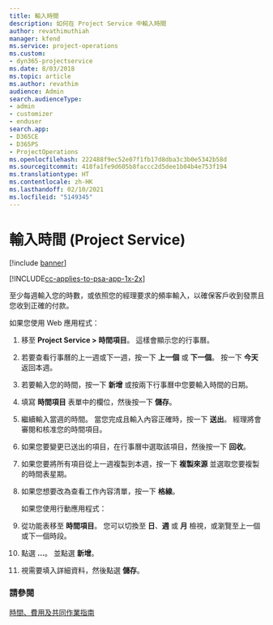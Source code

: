```yaml
---
title: 輸入時間
description: 如何在 Project Service 中輸入時間
author: revathimuthiah
manager: kfend
ms.service: project-operations
ms.custom:
- dyn365-projectservice
ms.date: 8/03/2018
ms.topic: article
ms.author: revathim
audience: Admin
search.audienceType:
- admin
- customizer
- enduser
search.app:
- D365CE
- D365PS
- ProjectOperations
ms.openlocfilehash: 222488f9ec52e07f1fb17d8dba3c3b0e5342b58d
ms.sourcegitcommit: 418fa1fe9d605b8faccc2d5dee1b04b4e753f194
ms.translationtype: HT
ms.contentlocale: zh-HK
ms.lasthandoff: 02/10/2021
ms.locfileid: "5149345"
---
```

# <a name="enter-time-project-service"></a>輸入時間 (Project Service)

[!include [banner](../includes/psa-now-project-operations.md)]

[!INCLUDE[cc-applies-to-psa-app-1x-2x](../includes/cc-applies-to-psa-app-1x-2x.md)]

至少每週輸入您的時數，或依照您的經理要求的頻率輸入，以確保客戶收到發票且您收到正確的付款。  
  
 如果您使用 Web 應用程式：  
  
1. 移至 **Project Service > 時間項目**。 這樣會顯示您的行事曆。  
  
2. 若要查看行事曆的上一週或下一週，按一下 **上一個** 或 **下一個**。 按一下 **今天** 返回本週。  
  
3. 若要輸入您的時間，按一下 **新增** 或按兩下行事曆中您要輸入時間的日期。  
  
4. 填寫 **時間項目** 表單中的欄位，然後按一下 **儲存**。  
  
5. 繼續輸入當週的時間。 當您完成且輸入內容正確時，按一下 **送出**。 經理將會審閱和核准您的時間項目。  
  
6. 如果您要變更已送出的項目，在行事曆中選取該項目，然後按一下 **回收**。  
  
7. 如果您要將所有項目從上一週複製到本週，按一下 **複製來源** 並選取您要複製的時間表星期。  
  
8. 如果您想要改為查看工作內容清單，按一下 **格線**。  
  
   如果您使用行動應用程式：  
  
9. 從功能表移至 **時間項目**。     您可以切換至 **日**、**週** 或 **月** 檢視，或瀏覽至上一個或下一個時段。  
  
10. 點選 **…**。 並點選 **新增**。  
  
11. 視需要填入詳細資料，然後點選 **儲存**。  
  
### <a name="see-also"></a>請參閱  
 [時間、費用及共同作業指南](../psa/time-expense-collaboration-guide.md)
